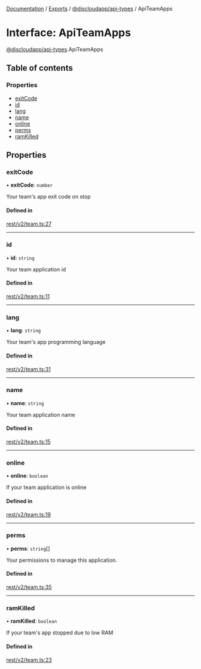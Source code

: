 [Documentation](../README.md) / [Exports](../modules.md) / [@discloudapp/api-types](../modules/discloudapp_api_types.md) / ApiTeamApps

# Interface: ApiTeamApps

[@discloudapp/api-types](../modules/discloudapp_api_types.md).ApiTeamApps

## Table of contents

### Properties

- [exitCode](discloudapp_api_types.ApiTeamApps.md#exitcode)
- [id](discloudapp_api_types.ApiTeamApps.md#id)
- [lang](discloudapp_api_types.ApiTeamApps.md#lang)
- [name](discloudapp_api_types.ApiTeamApps.md#name)
- [online](discloudapp_api_types.ApiTeamApps.md#online)
- [perms](discloudapp_api_types.ApiTeamApps.md#perms)
- [ramKilled](discloudapp_api_types.ApiTeamApps.md#ramkilled)

## Properties

### exitCode

• **exitCode**: `number`

Your team's app exit code on stop

#### Defined in

[rest/v2/team.ts:27](https://github.com/discloud/discloud.app/blob/bf097cb/packages/api-types/rest/v2/team.ts#L27)

___

### id

• **id**: `string`

Your team application id

#### Defined in

[rest/v2/team.ts:11](https://github.com/discloud/discloud.app/blob/bf097cb/packages/api-types/rest/v2/team.ts#L11)

___

### lang

• **lang**: `string`

Your team's app programming language

#### Defined in

[rest/v2/team.ts:31](https://github.com/discloud/discloud.app/blob/bf097cb/packages/api-types/rest/v2/team.ts#L31)

___

### name

• **name**: `string`

Your team application name

#### Defined in

[rest/v2/team.ts:15](https://github.com/discloud/discloud.app/blob/bf097cb/packages/api-types/rest/v2/team.ts#L15)

___

### online

• **online**: `boolean`

If your team application is online

#### Defined in

[rest/v2/team.ts:19](https://github.com/discloud/discloud.app/blob/bf097cb/packages/api-types/rest/v2/team.ts#L19)

___

### perms

• **perms**: `string`[]

Your permissions to manage this application.

#### Defined in

[rest/v2/team.ts:35](https://github.com/discloud/discloud.app/blob/bf097cb/packages/api-types/rest/v2/team.ts#L35)

___

### ramKilled

• **ramKilled**: `boolean`

If your team's app stopped due to low RAM

#### Defined in

[rest/v2/team.ts:23](https://github.com/discloud/discloud.app/blob/bf097cb/packages/api-types/rest/v2/team.ts#L23)
